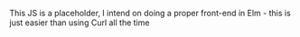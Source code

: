 This JS is a placeholder, I intend on doing a proper front-end in Elm - this is just easier than using Curl all the time
